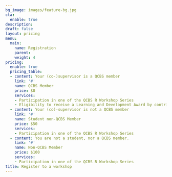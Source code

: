 ```yaml
---
bg_image: images/feature-bg.jpg
cta:
  enable: true
description: 
draft: false
layout: pricing
menu:
  main:
    name: Registration
    parent: 
    weight: 4
pricing:
  enable: true
  pricing_table:
  - content: Your (co-)supervisor is a QCBS member
    link: '#'
    name: QCBS Member
    price: $0
    services:
    - Participation in one of the QCBS R Workshop Series
    - Eligibility to receive a Learning and Development Award by contributing to one of the workshops
  - content: Your (co)-supervisor is not a QCBS member
    link: '#'
    name: Student non-QCBS Member
    price: $50
    services:
    - Participation in one of the QCBS R Workshop Series
  - content: You are not a student, nor a QCBS member.
    link: '#'
    name: Non-QCBS Member
    price: $100
    services:
    - Participation in one of the QCBS R Workshop Series
title: Register to a workshop
---
```

